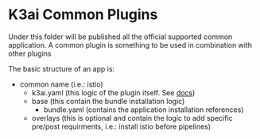 # K3ai Common Plugins

Under this folder will be published all the official supported common application.
A common plugin is something to be used in combination with other plugins

The basic structure of an app is:

- common name (i.e.: istio)
  - k3ai.yaml (this logic of the plugin itself. See [docs]("https://docs.k3a.in/1002/build-an-application-plugin))
  - base (this contain the bundle installation logic)
    - bundle.yaml (contains the application installation references)
  - overlays (this is optional and contain the logic to add specific pre/post requirments, i.e.: install istio before pipelines)
